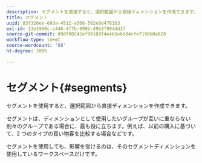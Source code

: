 ```yaml
---
description: セグメントを使用すると、選択範囲から直接ディメンションを作成できます。
title: セグメント
uuid: 83f326ee-68da-4512-a566-562e8e4761b3
exl-id: 13e1990c-c446-4f7b-999b-49b3f994dd1f
source-git-commit: d9df90242ef96188f4e4b5e6d04cfef196b0a628
workflow-type: tm+mt
source-wordcount: '68'
ht-degree: 100%

---
```


# セグメント{#segments}

セグメントを使用すると、選択範囲から直接ディメンションを作成できます。

セグメントは、ディメンションとして使用したいグループが互いに重ならない別々のグループである場合に、最も役に立ちます。例えば、以前の購入に基づいて、2 つのタイプの買い物客を比較する場合などです。

セグメントを使用しても、影響を受けるのは、そのセグメントディメンションを使用しているワークスペースだけです。
